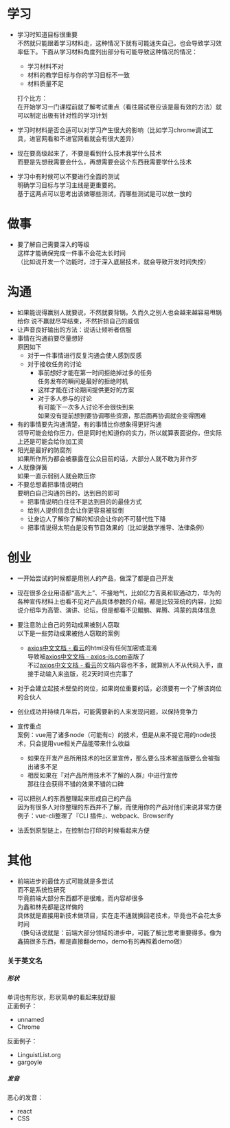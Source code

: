 # 学习

- 学习时知道目标很重要  
  不然就只能跟着学习材料走，这种情况下就有可能迷失自己，也会导致学习效率低下。下面从学习材料角度列出部分有可能导致这种情况的情况：

  - 学习材料不对
  - 材料的教学目标与你的学习目标不一致
  - 材料质量不足

  打个比方：  
  在开始学习一门课程前就了解考试重点（看往届试卷应该是最有效的方法）就可以制定出极有针对性的学习计划
  
- 学习时材料是否合适可以对学习产生很大的影响（比如学习chrome调试工具，进官网看和不进官网看就会有很大差异）

- 现在要高级起来了，不要是看到什么技术我学什么技术  
  而要是先想我需要会什么，再想需要会这个东西我需要学什么技术
  
- 学习中有时候可以不要进行全面的测试  
  明确学习目标与学习主线是更重要的。  
  基于这两点可以思考出该做哪些测试，而哪些测试是可以放一放的



# 做事

- 要了解自己需要深入的等级  
  这样才能确保完成一件事不会花太长时间  
  （比如说开发一个功能时，过于深入底层技术，就会导致开发时间失控）



# 沟通

- 如果能说得赢别人就要说，不然就要背锅，久而久之别人也会越来越容易甩锅给你
  说不赢就尽早结束，不然折损自己的威信
- 让声音良好输出的方法：说话让倾听者信服
- 事情在沟通前要尽量想好  
  原因如下
  - 对于一件事情进行反复沟通会使人感到反感  
  - 对于接收任务的讨论  
    - 事前想好才能在第一时间拒绝掉过多的任务  
      任务发布的瞬间是最好的拒绝时机
    - 这样才能在讨论期间提供更好的方案  
    - 对于多人参与的讨论  
      有可能下一次多人讨论不会很快到来  
      如果没有提前想到要协调哪些资源，那后面再协调就会变得困难
- 有的事情要先沟通清楚，有的事情比你想象得更好沟通  
  领导可能会给你压力，但是同时也知道你的实力，所以就算表面说你，但实际上还是可能会给你加工资
- 阳光是最好的防腐剂  
  如果所作所为都会被暴露在公众目前的话，大部分人就不敢为非作歹
- 人就像弹簧  
  如果一直示弱别人就会欺压你
- 不要总想着把事情说明白  
  要明白自己沟通的目的，达到目的即可  
  - 把事情说明白往往不是达到目的的最佳方式  
  - 给别人提供信息会让你更容易被驳倒  
  - 让身边人了解你了解的知识会让你的不可替代性下降  
  - 把事情说得太明白是没有节目效果的（比如说数学推导、法律条例）

# 创业

- 一开始尝试的时候都是用别人的产品，做深了都是自己开发
- 现在很多企业用语都“高大上”、不接地气，比如亿力吉奥和软通动力，华为的各种宣传材料上也看不见对产品具体参数的介绍，都是比较笼统的内容，比如说介绍华为高管、演讲、论坛，但是都看不见鲲鹏、昇腾、鸿蒙的具体信息
- 要注意防止自己的劳动成果被别人窃取  
  以下是一些劳动成果被他人窃取的案例  
  - [axios中文文档 - 看云](https://www.kancloud.cn/yunye/axios/234845)的html没有任何加密或混淆  
    导致被[axios中文文档 - axios-js.com](http://www.axios-js.com/zh-cn/docs/#%E8%87%AA%E5%AE%9A%E4%B9%89%E5%AE%9E%E4%BE%8B%E9%BB%98%E8%AE%A4%E5%80%BC)盗版了  
    不过[axios中文文档 - 看云](https://www.kancloud.cn/yunye/axios/234845)的文档内容也不多，就算别人不从代码入手，直接手动输入来盗版，花2天时间也完事了
- 对于会建立起技术壁垒的岗位，如果岗位重要的话，必须要有一个了解该岗位的合伙人
- 创业成功并持续几年后，可能需要新的人来发现问题，以保持竞争力
- 宣传重点  
  案例：vue用了诸多node（可能有c）的技术，但是从来不提它用的node技术，只会提用vue相关产品能带来什么收益
  - 如果在开发产品所用技术的社区里宣传，那么要么技术被盗版要么会被指出诸多不足
  - 相反如果在『对产品所用技术不了解的人群』中进行宣传  
    那往往会获得不错的效果不错的口碑  
- 可以把别人的东西整理起来形成自己的产品  
  因为有很多人对你整理的东西并不了解，而使用你的产品对他们来说非常方便  
  例子：vue-cli整理了『CLI 插件』、webpack、Browserify

- 法丢到原型链上，在控制台打印的时候看起来方便

  



# 其他

- 前端进步的最佳方式可能就是多尝试  
  而不是系统性研究  
  毕竟前端大部分东西都不是很难，而内容却很多  
  为鑫和林先都是这样做的  
  具体就是直接用新技术做项目，实在走不通就换回老技术，毕竟也不会花太多时间  
  （换句话说就是：前端大部分领域的进步中，可能了解比思考重要得多。像为鑫搞很多东西，都是直接翻demo，demo有的再照着demo做）

### 关于英文名  

##### 形状

单词也有形状，形状简单的看起来就舒服  
正面例子：

- unnamed
- Chrome

反面例子：

- LinguistList.org
- gargoyle

##### 发音

恶心的发音：

- react
- CSS

